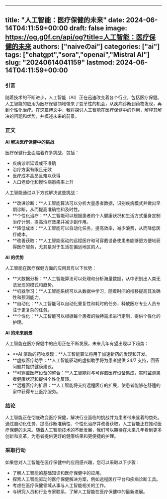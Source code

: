 
---
title: "人工智能：医疗保健的未来"
date: 2024-06-14T04:11:59+00:00
draft: false
image: https://og.g0f.cn/api/og?title=人工智能：医疗保健的未来
authors: ["naiveのai"]
categories: ["ai"]
tags: ["chatgpt","sora","openai","Mistral AI"]
slug: "20240614041159"
lastmod: 2024-06-14T04:11:59+00:00
---
### 引言

随着技术的不断进步，人工智能（AI）正在迅速改变着各个行业，包括医疗保健。人工智能的应用为医疗保健领域带来了变革性的机会，从疾病诊断到药物发现，再到个性化治疗。在这篇博文中，我将探讨人工智能在医疗保健中的作用，解释其解决的问题和优势，并概述未来的前景。

### 正文

**AI 解决医疗保健中的挑战**

医疗保健行业面临着许多挑战，包括：

- 疾病诊断延误或不准确
- 治疗方案有限且无效
- 医疗成本高昂且难以获得
- 人口老龄化和慢性病患病率上升

人工智能通过以下方式解决这些挑战：

- **改进诊断：**人工智能算法可以分析大量患者数据，识别疾病模式并做出早期诊断，从而提高准确性和及时性。
- **个性化治疗：**人工智能可以根据患者的个人健康状况和生活方式量身定制治疗计划，提高治疗效果并减少副作用。
- **降低成本：**人工智能可以自动化任务，提高效率，减少浪费，从而降低医疗成本。
- **改善获取：**人工智能驱动的远程医疗和可穿戴设备使患者能够更方便地获得医疗服务，尤其是对于生活在偏远地区的人。

**AI 的优势**

人工智能在医疗保健方面的应用具有以下优势：

- **大数据分析：**人工智能算法可以处理和分析海量数据，从中识别出人类无法发现的模式和趋势。
- **机器学习：**人工智能系统可以从数据中学习，随着时间的推移提高其准确性和预测能力。
- **自动化：**人工智能可以自动化重复性和耗时的任务，释放医疗专业人员专注于更复杂的任务。
- **个性化：**人工智能可以根据每个患者的独特需求进行定制，提供个性化的护理。

**AI 的未来前景**

人工智能在医疗保健中的应用正在不断发展，未来几年有望出现以下趋势：

- **AI 驱动的药物发现：**人工智能算法将用于加速新药的发现和开发。
- **虚拟医疗助手：**人工智能驱动的虚拟助手将为患者提供 24/7 支持，回答问题并提供健康建议。
- **可穿戴医疗设备的整合：**人工智能将与可穿戴医疗设备集成，实时监测患者健康状况和提供个性化反馈。
- **远程医疗的扩展：**人工智能将支持远程医疗的扩展，使患者能够在舒适的家中获得专业医疗服务。

### 结论

人工智能正在彻底改变医疗保健，解决行业面临的挑战并为患者带来显着的益处。通过自动化任务、提高诊断准确性、个性化治疗并改善获取，人工智能正在推动医疗保健的未来。随着人工智能技术的不断发展，我们可以期待在未来几年看到更多创新和变革，为患者提供更好的健康结果和更便捷的护理。

### 采取行动

如果您对人工智能在医疗保健中的应用感兴趣，您可以采取以下步骤：

- 了解人工智能的基础知识和医疗保健中的应用。
- 探索人工智能驱动的医疗保健解决方案，例如远程医疗平台和疾病诊断工具。
- 考虑在医疗保健领域从事与人工智能相关的工作。
- 与研究人员和行业专家联系，了解人工智能在医疗保健中的最新进展。